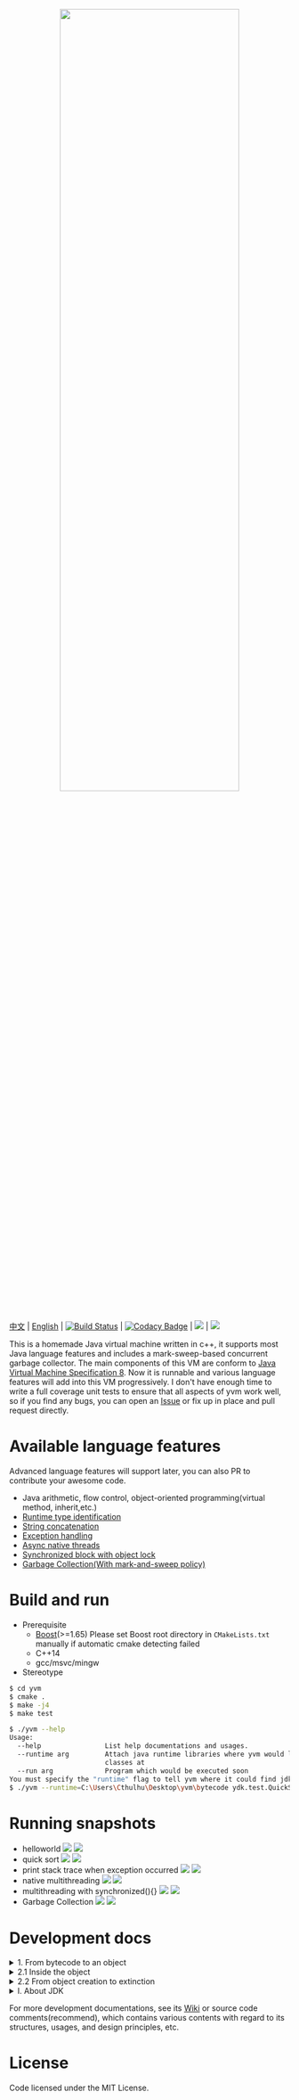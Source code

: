  <p align="center"><img height="60%" width="80%" src="./public/moonight.png"></p>

[中文](https://github.com/racaljk/yvm/blob/master/README.md) | [English](https://github.com/racaljk/yvm/blob/master/README.EN.md)
| [![Build Status](https://travis-ci.org/racaljk/yvm.svg?branch=master)](https://travis-ci.org/racaljk/yvm) | [![Codacy Badge](https://api.codacy.com/project/badge/Grade/233025ae523846109922307106d634ab)](https://www.codacy.com/app/racaljk/yvm?utm_source=github.com&amp;utm_medium=referral&amp;utm_content=racaljk/yvm&amp;utm_campaign=Badge_Grade) | ![](https://img.shields.io/badge/compiler-MSVC2017-brightgreen.svg) | ![](https://img.shields.io/badge/compiler-gcc7.0-brightgreen.svg)


This is a homemade Java virtual machine written in c++, it supports most Java language features and includes a mark-sweep-based concurrent garbage collector. The main components of this VM are conform to [Java Virtual Machine Specification 8](https://docs.oracle.com/javase/specs/jvms/se8/jvms8.pdf). Now it is runnable and various language features will add into this VM progressively. I don't have enough time to write a full coverage unit tests to ensure that all aspects of yvm work well, so if you find any bugs, you can open an [Issue](https://github.com/racaljk/yvm/issues/new) or fix up in place and pull request directly.

# Available language features
Advanced language features will support later, you can also PR to contribute your awesome code.
+ Java arithmetic, flow control, object-oriented programming(virtual method, inherit,etc.)
+ [Runtime type identification](./javaclass/ydk/test/InstanceofTest.java)
+ [String concatenation](./javaclass/ydk/test/StringConcatenation.java)
+ [Exception handling](./javaclass/ydk/test/ThrowExceptionTest.java)
+ [Async native threads](./javaclass/ydk/test/CreateAsyncThreadsTest.java)
+ [Synchronized block with object lock](./javaclass/ydk/test/SynchronizedBlockTest.java)
+ [Garbage Collection(With mark-and-sweep policy)](./javaclass/ydk/test/GCTest.java)

# Build and run
+ Prerequisite
  + [Boost](https://www.boost.org/)(>=1.65) Please set Boost root directory in `CMakeLists.txt` manually if automatic cmake detecting failed
  + C++14
  + gcc/msvc/mingw
+ Stereotype
```bash
$ cd yvm
$ cmake .
$ make -j4
$ make test
```
```bash
$ ./yvm --help
Usage:
  --help                List help documentations and usages.
  --runtime arg         Attach java runtime libraries where yvm would lookup 
                        classes at
  --run arg             Program which would be executed soon
You must specify the "runtime" flag to tell yvm where it could find jdk classes, and also program name is required.
$ ./yvm --runtime=C:\Users\Cthulhu\Desktop\yvm\bytecode ydk.test.QuickSort
```

# Running snapshots
+ helloworld
![](./public/hw.png)
![](./public/helloworld.png)
+ quick sort
![](./public/quicksort_java.png)
![](./public/quicksort_console.png)
+ print stack trace when exception occurred
![](./public/stj.png)
![](./public/stc.png)
+ native multithreading
![](./public/without_synchronized_java.png)
![](./public/without_synchronized_console.png)
+ multithreading with synchronized(){}
![](./public/synchronized_java.png)
![](./public/synchronized_console.png)
+ Garbage Collection
![](./public/gc_java.png)
![](./public/gc_sampling_2.png)

# Development docs
<details>
<summary>1. From bytecode to an object </summary>

`MethodArea` used to handle a complete lifecycle of JavaClass, its APIs are self-explanatory:
```cpp
class MethodArea {
public:
    // Pass runtime libraries paths to tell virutal machine searches 
    // where to lookup dependent classes
    MethodArea(const vector<string>& libPaths);
    ~MethodArea();

    // check whether it already exists or absents
    JavaClass* findJavaClass(const string& jcName);
    // load class which specified by jcName
    bool loadJavaClass(const string& jcName);
    // remove class which specified by jcName（Used for gc only）
    bool removeJavaClass(const string& jcName);
    // link class which specified by jcName，initialize its fields
    void linkJavaClass(const string& jcName);
    // initialize class specified by jcName，call the static{} block
    void initJavaClass(CodeExecution& exec, const string& jcName);

public:
    //auxiliary functions
    JavaClass* loadClassIfAbsent(const string& jcName);
    void linkClassIfAbsent(const string& jcName);
    void initClassIfAbsent(CodeExecution& exec, const string& jcName);
}
```
For example, we have a bytecode file named `Test.class`，it would be available for jvm only if the following steps finished：

`Test.class[in the disk]`-> `loadJavaClass("Test.class")[in memory]` -> `linkJavaClass("Test.class")`->`initJavaClass("Test.class")`

Now we can create corresponding objects as soon as above steps accomplished：
```cpp
// yrt is a global runtime variable，ma stands for MethodArea module,jheap stands for JavaHeap module
JavaClass* testClass = yrt.ma->findJavaClass("Test.class");
JObject* testInstance = yrt.jheap->createObject(*testClass);
```
</details>
<details>
<summary>2.1 Inside the object</summary>

jvm stack only holds basic numeric data and object/array reference, which we call the JObject/JArray, they have the following structure:
```cpp
struct JObject {
    std::size_t offset = 0; 
    const JavaClass* jc{}; 
};
```
`offset` stands for an object，all operations of object in heap required this `offset`。`jc` references to the JavaClass。
Every object in heap constructed with <offset, fields> pair
```
[1]  ->  [field_a, field_b, field_c]
[2]  ->  []
[3]  ->  [field_a,field_b]
[4]  ->  [field_a]
[..] ->  [...]
```
If we get the object's offset, we can do anything of that indirectly.

Array is almost the same as object, it has a length field instead of jc since it's unnecessary for array to hold a meta class reference.
```cpp
struct JArray {
    int length = 0;
    std::size_t offset = 0; 
};
[1]  ->   <3, [field_a, field_b, field_c]>
[2]  ->   <0, []>
[3]  ->   <2, [field_a,field_b]>
[4]  ->   <1, [field_a]>
[..] ->   <..,[...]>
```
</details>
<details>
<summary>2.2 From object creation to extinction</summary>

As above mentioned, a JObject holds`offset` and `jc`. `MethodArea` has responsible to manage `JavaClass` which referenced by `jc`, another `offset` field referenced to `JObject`, which in control of `JavaHeap`. `JavaHeap` provides a large number of self-explanatory APIs:
```cpp
class JavaHeap {
public:
    // create and object/array
    JObject* createObject(const JavaClass& javaClass);
    JArray* createObjectArray(const JavaClass& jc, int length);

    // get/set field
    auto getFieldByName(const JavaClass* jc, const string& name,
                        const string& descriptor, JObject* object);
    void putFieldByName(const JavaClass* jc, const string& name,
                        const string& descriptor, JObject* object,
                        JType* value);
    // get/set specific element in the array
    void putElement(const JArray& array, size_t index, JType* value);
    auto getElement(const JArray& array, size_t index);
    
    // remove an array/object from heap
    void removeArray(size_t offset;
    void removeObject(size_t offset);
};
```
Back to the above example again, assume its corresponding Java class structure is as follows:
```java
public class Test{
    public int k;
    private String hello;
}
```
In the first step, we've already got `testClass`, now we can do more things via it:
```cpp
const JavaClass* testClass = yrt.ma->findJavaClass("Test.class");
JObject* testInstance = yrt.jheap->createObject(*testClass);
// get the field hello
JObject*  helloField = yrt.jheap->getFieldByName(testClass,"hello","Ljava/lang/String;",testInstance);
//set the field k
yrt.jheap->putFieldByName(testClass,"k","I",testInstance);
```
</details>
<details>
<summary>Ⅰ. About JDK</summary>

Any java virtual machines can not run a Java program without Java libraries. As you may know, some opcodes like `ldc`,`monitorenter/monitorexit`,`athrow` are internally requiring our virtual machine to operate JDK classes(`java.lang.Class`,`java.lang.String`,`java.lang.Throwable`,etc). Hence, I have to rewrite some [JDK classes](./javaclass) for building a runnable VM , because original JDK classes are so complicated that it's inconvenient for early developing.
Rewrote JDK classes are as follows:
+ `java.lang.String`
+ `java.lang.StringBuilder`
+ `java.lang.Throwable`
+ `java.lang.Math(::random())`
+ `java.lang.Runnable`
+ `java.lang.Thread`
</details>

For more development documentations, see its [Wiki](https://github.com/racaljk/yvm/wiki) or source code comments(recommend), which contains various contents with regard to its structures, usages, and design principles, etc.  

# License
Code licensed under the MIT License.
